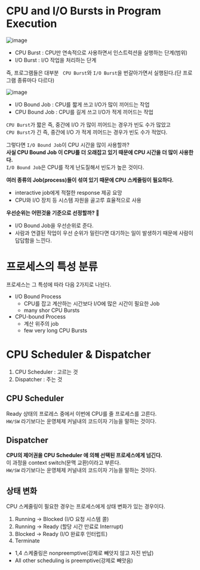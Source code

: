 # CPU and I/O Bursts in Program Execution  
  
![image](https://user-images.githubusercontent.com/50267433/140762573-30ba19b8-bd90-4ccc-9d3b-708342b05fc1.png)
  
* CPU Burst : CPU만 연속적으로 사용하면서 인스트럭션을 실행하는 단계(범위)  
* I/O Burst : I/O 작업을 처리하는 단계     

즉, 프로그램들은 대부분 ` CPU Burst`와 `I/O Burst`을 번갈아가면서 실행된다.(단 프로그램 종류마다 다르다)   

![image](https://user-images.githubusercontent.com/50267433/140763421-12e39f7e-b62e-41fe-8b9a-f7cb0a92939c.png)

* I/O Bound Job : CPU를 짧게 쓰고 I/O가 많이 끼어드는 작업     
* CPU Bound Job : CPU를 길게 쓰고 I/O가 적게 끼어드는 작업  

`CPU Burst`가 짧은 즉, 중간에 I/O 가 많이 끼어드는 경우가  빈도 수가 많았고       
`CPU Burst`가 긴 즉, 중간에 I/O 가 적게 끼어드는 경우가 빈도 수가 적었다.           
               
그렇다면 `I/O Bound Job`이 CPU 시간을 많이 사용할까?           
**사실 CPU Bound Job 이 CPU를 더 오래잡고 있기 때문에 CPU 시간을 더 많이 사용한다.**        
`I/O Bound Job`은 CPU를 작게 난도질해서 빈도가 높은 것이다.  
        
**여러 종류의 Job(process)들이 섞여 있기 때문에 CPU 스케줄링이 필요하다.**          
* interactive job에게 적절한 response 제공 요망           
* CPU와 I/O 장치 등 시스템 자원을 골고루 효율적으로 사용           
  
**우선순위는 어떤것을 기준으로 선정할까? 🤔**   
* I/O Bound Job을 우선순위로 준다.     
* 사람과 연결된 작업이 우선 순위가 밀린다면 대기하는 일이 발생하기 때문에 사람이 답답함을 느낀다.     

# 프로세스의 특성 분류 
프로세스는 그 특성에 따라 다음 2가지로 나뉜다.   

* I/O Bound Process
    * CPU를 잡고 계산하는 시간보다 I/O에 많은 시간이 필요한 Job
    * many shor CPU Bursts  
* CPU-bound Process
    * 계산 위주의 job
    * few very long CPU Bursts 

# CPU Scheduler & Dispatcher 

1. CPU Scheduler : 고르는 것
2. Dispatcher : 주는 것 

## CPU Scheduler
Ready 상태의 프로레스 중에서 이번에 CPU를 줄 프로세스를 고른다.   
`HW/SW` 라기보다는 운영체제 커널내의 코드이자 기능을 말하는 것이다.     

## Dispatcher 
**CPU의 제어권을 CPU Scheduler 에 의해 선택된 프로세스에게 넘긴다.**      
이 과정을 context switch(문맥 교환)이라고 부른다.     
`HW/SW` 라기보다는 운영체제 커널내의 코드이자 기능을 말하는 것이다.       

## 상태 변화 
CPU 스케줄링이 필요한 경우는 프로세스에게 상태 변화가 있는 경우이다.   

1. Running -> Blocked (I/O 요청 시스템 콜) 
2. Running -> Ready (할당 시간 만료로 Interrupt) 
3. Blocked -> Ready (I/O 완료후 인터럽트) 
4. Terminate 

* 1,4 스케줄링은 nonpreemptive(강제로 빼앗지 않고 자진 반납)    
* All other scheduling is preemptive(강제로 빼앗음)    
  
